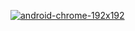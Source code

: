 [![android-chrome-192x192](https://github.com/user-attachments/assets/f2ef825c-1a27-4bfd-8154-1b2e94cc1ade)](https://batmanrobinjokers.github.io/selm/)
